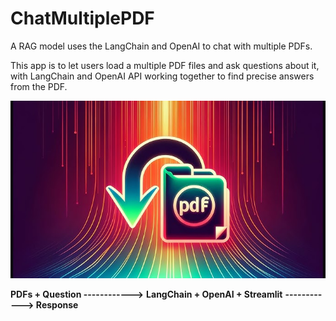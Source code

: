 # ChatMultiplePDF
A RAG model uses the LangChain and OpenAI to chat with multiple PDFs.

This app is to let users load a multiple PDF files and ask questions about it, with LangChain and OpenAI API working together to find precise answers from the PDF.

![alt_text](https://github.com/Hardik-Jain1/ChatPDF/blob/main/chatpdf_img.jpg)

**PDFs + Question ------------>**  **LangChain + OpenAI + Streamlit** **------------> Response**
